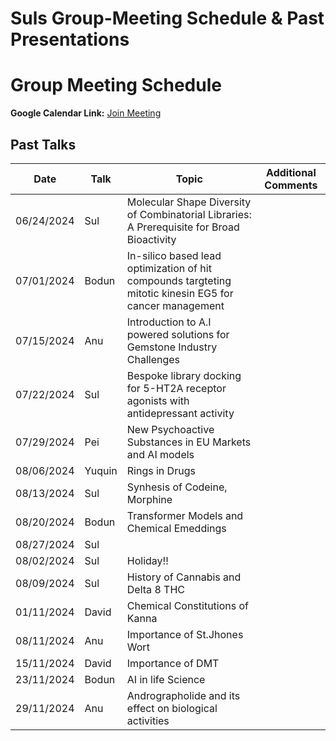 # Suls Group-Meeting Schedule & Past Presentations

# Group Meeting Schedule

**Google Calendar Link:** [Join Meeting](https://meet.google.com/biy-irfn-qzo) 

## Past Talks

| Date       |   Talk     | Topic                                                                                                  | Additional Comments  |
|------------|------------|--------------------------------------------------------------------------------------------------------|----------------------|
| 06/24/2024 | Sul        | Molecular Shape Diversity of Combinatorial Libraries: A Prerequisite for Broad Bioactivity             |                      |
| 07/01/2024 | Bodun      | In-silico based lead optimization of hit compounds targteting mitotic kinesin EG5 for cancer management|                      |
| 07/15/2024 | Anu        | Introduction to A.I powered solutions for Gemstone Industry Challenges                                 |                      |
| 07/22/2024 | Sul        | Bespoke library docking for 5-HT2A receptor agonists with antidepressant activity                      |                      |
| 07/29/2024 | Pei        | New Psychoactive Substances in EU Markets and AI models                                                |                      |
| 08/06/2024 | Yuquin     | Rings in Drugs                                                                                         |                      |
| 08/13/2024 | Sul        | Synhesis of Codeine, Morphine                                                                          |                      |
| 08/20/2024 | Bodun      | Transformer Models and Chemical Emeddings                                                              |                      |
| 08/27/2024 | Sul        |                                                                                                        |                      |
| 08/02/2024 | Sul        | Holiday!!                                                                                              |                      |
| 08/09/2024 | Sul        | History of Cannabis and Delta 8 THC                                                                    |                      |
| 01/11/2024 | David      | Chemical Constitutions of Kanna                                                                        |                      |
| 08/11/2024 | Anu        | Importance of St.Jhones Wort                                                                           |                      | 
| 15/11/2024 | David      | Importance of DMT                                                                                      |                      |
| 23/11/2024 | Bodun      | AI in life Science                                                                                     |                      |
| 29/11/2024 | Anu        | Andrographolide and its effect on biological activities                                                |                      |
